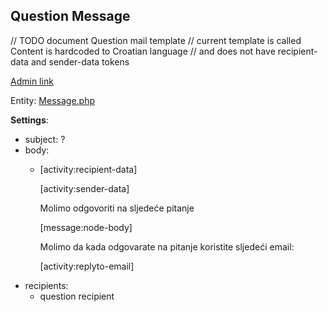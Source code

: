 ## Question Message

// TODO document Question mail template
// current template is called Content is hardcoded to Croatian language
// and does not have recipient-data and sender-data tokens

[Admin link](http://local.dv.com/admin/structure/message/manage/content)

Entity: [Message.php](../../../../modules/contrib/message/src/Entity/Message.php)

**Settings**:
  - subject: ?
  - body:
    - [activity:recipient-data]

      [activity:sender-data]

      Molimo odgovoriti na sljedeće pitanje

      [message:node-body]

      Molimo da kada odgovarate na pitanje koristite sljedeći email:

      [activity:replyto-email]
  - recipients:
    - question recipient
